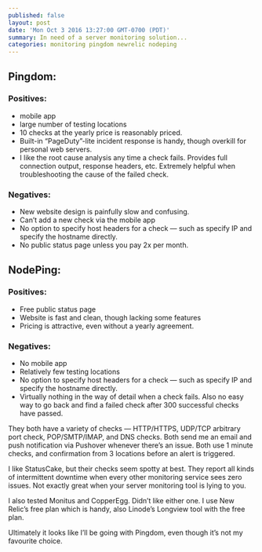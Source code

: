 ```yaml
---
published: false
layout: post
date: 'Mon Oct 3 2016 13:27:00 GMT-0700 (PDT)'
summary: In need of a server monitoring solution...
categories: monitoring pingdom newrelic nodeping
---
```

## Pingdom:
### Positives:

- mobile app
- large number of testing locations
- 10 checks at the yearly price is reasonably priced.
- Built-in “PageDuty”-lite incident response is handy, though overkill for personal web servers.
- I like the root cause analysis any time a check fails. Provides full connection output, response headers, etc. Extremely helpful when troubleshooting the cause of the failed check.

### Negatives:

- New website design is painfully slow and confusing.
- Can’t add a new check via the mobile app
- No option to specify host headers for a check — such as specify IP and specify the hostname directly.
- No public status page unless you pay 2x per month.
 

## NodePing:
### Positives:

- Free public status page
- Website is fast and clean, though lacking some features
- Pricing is attractive, even without a yearly agreement.

### Negatives:

- No mobile app
- Relatively few testing locations
- No option to specify host headers for a check — such as specify IP and specify the hostname directly.
- Virtually nothing in the way of detail when a check fails. Also no easy way to go back and find a failed check after 300 successful checks have passed.
 

They both have a variety of checks — HTTP/HTTPS, UDP/TCP arbitrary port check, POP/SMTP/IMAP, and DNS checks. Both send me an email and push notification via Pushover whenever there’s an issue. Both use 1 minute checks, and confirmation from 3 locations before an alert is triggered.

I like StatusCake, but their checks seem spotty at best. They report all kinds of intermittent downtime when every other monitoring service sees zero issues. Not exactly great when your server monitoring tool is lying to you.

I also tested Monitus and CopperEgg. Didn’t like either one. I use New Relic’s free plan which is handy, also Linode’s Longview tool with the free plan.

Ultimately it looks like I’ll be going with Pingdom, even though it’s not my favourite choice.